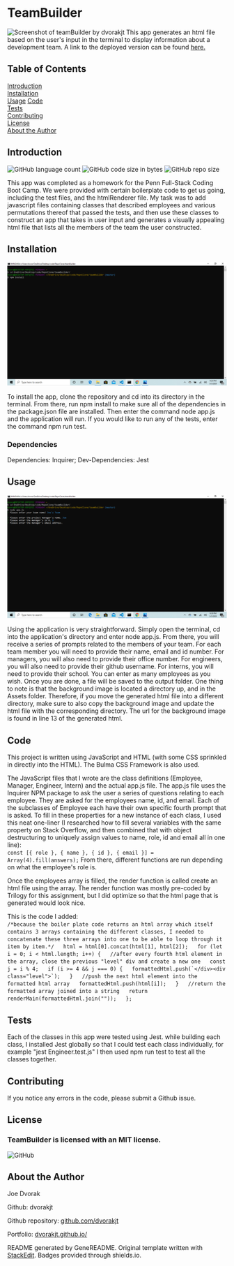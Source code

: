 # TeamBuilder
![Screenshot of teamBuilder by dvorakjt](./Assets/screenshots/screen-1.gif)
This app generates an html file based on the user's input in the terminal to display information about a development team. A link to the deployed version can be found [here.](https://dvorakjt.github.io/teamBuilder/)
## Table of Contents

[Introduction](#introduction)  
[Installation](#installation)  
[Usage](#usage)
[Code](#code)  
[Tests](#tests)  
[Contributing](#contributing)  
[License](#license)  
[About the Author](#about-the-author)  

## Introduction

![GitHub language count](https://img.shields.io/github/languages/count/dvorakjt/teamBuilder) ![GitHub code size in bytes](https://img.shields.io/github/languages/code-size/dvorakjt/teamBuilder) ![GitHub repo size](https://img.shields.io/github/repo-size/dvorakjt/teamBuilder)

This app was completed as a homework for the Penn Full-Stack Coding Boot Camp. We were provided with certain boilerplate code to get us going, including the test files, and the htmlRenderer file. My task was to add javascript files containing classes that described employees and various permutations thereof that passed the tests, and then use these classes to construct an app that takes in user input and generates a visually appealing html file that lists all the members of the team the user constructed.

## Installation
![Installation Image ](./Assets/screenshots/screen-2.png)

To install the app, clone the repository and cd into its directory in the terminal. From there, run npm install to make sure all of the dependencies in the package.json file are installed. Then enter the command node app.js and the application will run. If you would like to run any of the tests, enter the command npm run test.

### Dependencies

Dependencies: Inquirer; Dev-Dependencies: Jest

## Usage
![Usage Image](./Assets/screenshots/screen-3.png)

Using the application is very straightforward. Simply open the terminal, cd into the application's directory and enter node app.js. From there, you will receive a series of prompts related to the members of your team. For each team member you will need to provide their name, email and id number. For managers, you will also need to provide their office number. For engineers, you will also need to provide their github username. For interns, you will need to provide their school. You can enter as many employees as you wish. Once you are done, a file will be saved to the output folder. One thing to note is that the background image is located a directory up, and in the Assets folder. Therefore, if you move the generated html file into a different directory, make sure to also copy the background image and update the html file with the corresponding directory. The url for the background image is found in line 13 of the generated html.

## Code

This project is written using JavaScript and HTML (with some CSS sprinkled in directly into the HTML). The Bulma CSS Framework is also used.

The JavaScript files that I wrote are the class definitions (Employee, Manager, Engineer, Intern) and the actual app.js file. The app.js file uses the Inquirer NPM package to ask the user a series of questions relating to each employee. They are asked for the employees name, id, and email. Each of the subclasses of Employee each have their own specific fourth prompt that is asked. To fill in these properties for a new instance of each class, I used this neat one-liner (I researched how to fill several variables with the same property on Stack Overflow, and then combined that with object destructuring to uniquely assign values to name, role, id and email all in one line):  
    ```
    const [{ role }, { name }, { id }, { email }] = Array(4).fill(answers);
    ```
From there, different functions are run depending on what the employee's role is.

Once the employees array is filled, the render function is called create an html file using the array. The render function was mostly pre-coded by Trilogy for this assignment, but I did optimize so that the html page that is generated would look nice.

This is the code I added:  
    ```
        /*because the boiler plate code returns an html array which itself contains 3 arrays containing the different classes,
        I needed to concatenate these three arrays into one to be able to loop through it item by item.*/  
        html = html[0].concat(html[1], html[2]);  
        for (let i = 0; i < html.length; i++) {  
            //after every fourth html element in the array, close the previous "level" div and create a new one  
            const j = i % 4;  
            if (i >= 4 && j === 0) {  
                formattedHtml.push(`</div><div class="level">`);  
            }  
            //push the next html element into the formatted html array  
            formattedHtml.push(html[i]);  
        }  
        //return the formatted array joined into a string  
        return renderMain(formattedHtml.join(""));  
        };  
    ```
## Tests

Each of the classes in this app were tested using Jest. while building each class, I installed Jest globally so that I could test each class individually, for example "jest Engineer.test.js" I then used npm run test to test all the classes together.

## Contributing

If you notice any errors in the code, please submit a Github issue. 

## License
### TeamBuilder is licensed with an MIT license.

![GitHub](https://img.shields.io/github/license/dvorakjt/teamBuilder)


## About the Author

Joe Dvorak

Github: dvorakjt

Github repository: [github.com/dvorakjt](https://github.com/dvorakjt/)

Portfolio: [dvorakjt.github.io/](https://userName.github.io/)

README generated by GeneREADME. Original template written with [StackEdit](https://stackedit.io/). Badges provided through shields.io.
